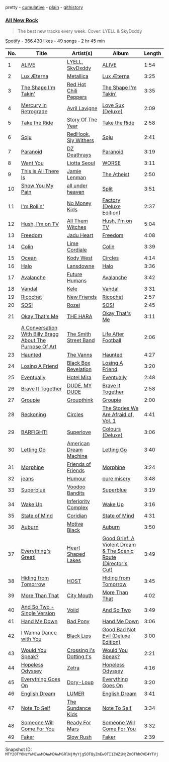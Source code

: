 pretty - [cumulative](/playlists/cumulative/37i9dQZF1DWZryfp6NSvtz.md) - [plain](/playlists/plain/37i9dQZF1DWZryfp6NSvtz) - [githistory](https://github.githistory.xyz/mackorone/spotify-playlist-archive/blob/main/playlists/plain/37i9dQZF1DWZryfp6NSvtz)

### [All New Rock](https://open.spotify.com/playlist/37i9dQZF1DWZryfp6NSvtz)

> The best new tracks every week\. Cover: LYELL & SkyDxddy

[Spotify](https://open.spotify.com/user/spotify) - 366,430 likes - 49 songs - 2 hr 45 min

| No. | Title | Artist(s) | Album | Length |
|---|---|---|---|---|
| 1 | [ALIVE](https://open.spotify.com/track/6oudjrcW0NjYCX71cMJy2c) | [LYELL](https://open.spotify.com/artist/3aDih8lIm5GOfAaorpUg5Y), [SkyDxddy](https://open.spotify.com/artist/2xe5FZM6bB4k1KhfTZBBSx) | [ALIVE](https://open.spotify.com/album/2kqCjpvl8mEJU2GQ64EYGF) | 1:54 |
| 2 | [Lux Æterna](https://open.spotify.com/track/3pwmJJRlr8nXNN9PFD18np) | [Metallica](https://open.spotify.com/artist/2ye2Wgw4gimLv2eAKyk1NB) | [Lux Æterna](https://open.spotify.com/album/7qxhxLR8oZN3LizPQ7z2cb) | 3:25 |
| 3 | [The Shape I'm Takin'](https://open.spotify.com/track/4UEMZFRrxVUkuMVaHhWoKQ) | [Red Hot Chili Peppers](https://open.spotify.com/artist/0L8ExT028jH3ddEcZwqJJ5) | [The Shape I'm Takin'](https://open.spotify.com/album/7D2jhStmJWw2u8DhMWnORp) | 3:35 |
| 4 | [Mercury In Retrograde](https://open.spotify.com/track/5myAAZYPPELEl2aiGoW0sx) | [Avril Lavigne](https://open.spotify.com/artist/0p4nmQO2msCgU4IF37Wi3j) | [Love Sux \(Deluxe\)](https://open.spotify.com/album/6RmbogR9qpWasS4ZNa7cuK) | 2:09 |
| 5 | [Take the Ride](https://open.spotify.com/track/6929TXMgqgRo8l9Qvlg5HW) | [Story Of The Year](https://open.spotify.com/artist/0KDuKk6YdEu3hR56HtXmxt) | [Take the Ride](https://open.spotify.com/album/2pULFuX837q71HjiBOLLXX) | 2:58 |
| 6 | [Soju](https://open.spotify.com/track/0y6HDAADxL59jO3YxeJzxj) | [RedHook](https://open.spotify.com/artist/6OVWDN6Ty6RfnhUJlrYBlI), [Sly Withers](https://open.spotify.com/artist/59vpAv1Esa36VUiOvx0nYX) | [Soju](https://open.spotify.com/album/0tDUuBysC1WpAsVm8rBtFV) | 2:41 |
| 7 | [Paranoid](https://open.spotify.com/track/5kKHQvRdXfTBD3F99zn22K) | [DZ Deathrays](https://open.spotify.com/artist/0qGPycvPHafmEPTOm4M7Tu) | [Paranoid](https://open.spotify.com/album/6SWH4PMxSh7NHF7vzRhRHv) | 3:19 |
| 8 | [Want You](https://open.spotify.com/track/6dcEVfoQiVn8ixlWn4AZst) | [Liotta Seoul](https://open.spotify.com/artist/5TVvYXtmzb3yeMZIiQdTQi) | [WORSE](https://open.spotify.com/album/6Kdz2KA8tr14dyz0O3GSbq) | 3:11 |
| 9 | [This is All There Is](https://open.spotify.com/track/3yamFr9Mxqozi4fOLFNnTw) | [Jamie Lenman](https://open.spotify.com/artist/3kAJUCn4swbWxCZXW7cZ6K) | [The Atheist](https://open.spotify.com/album/6TKSQWBrlXifkLPGUrbKW6) | 2:50 |
| 10 | [Show You My Pain](https://open.spotify.com/track/6hcmMf722qybIx8OoyXvQd) | [all under heaven](https://open.spotify.com/artist/0RzwdSzh3shHCYdE36Fizn) | [Split](https://open.spotify.com/album/3G7HgD4vxg04rSF1WXYTFM) | 3:51 |
| 11 | [I'm Rollin'](https://open.spotify.com/track/0QYhsHnG4PNrx104D2Gavz) | [No Money Kids](https://open.spotify.com/artist/7FhOFt7mORRpbrgHdSeCfF) | [Factory \(Deluxe Edition\)](https://open.spotify.com/album/5bqAsAhjXyeM4KrsBQDwOA) | 2:37 |
| 12 | [Hush, I'm on TV](https://open.spotify.com/track/3qJR5VbYOrz1zBGx4iMpEe) | [All Them Witches](https://open.spotify.com/artist/29Wmfm1CojrjQ3aQP0FI65) | [Hush, I'm on TV](https://open.spotify.com/album/1RRzW2cmEiRHwp3HbfO2L4) | 5:04 |
| 13 | [Freedom](https://open.spotify.com/track/5jqIjKNwbiSPgjyfEzv8bH) | [Jadu Heart](https://open.spotify.com/artist/7vjRpVXoecwKTEsrb9iscj) | [Freedom](https://open.spotify.com/album/4VeaoBmW52Nw0tbazyyFEb) | 4:08 |
| 14 | [Colin](https://open.spotify.com/track/6QiWtxs1JaZqD0IONUOBst) | [Lime Cordiale](https://open.spotify.com/artist/6yrtCy4XJHXM6tczo4RlTs) | [Colin](https://open.spotify.com/album/6CdBVQJ5x5Te4skZZjcPK7) | 3:39 |
| 15 | [Ocean](https://open.spotify.com/track/3CNWVZ0R10VNZriWTkE6Ao) | [Kody West](https://open.spotify.com/artist/0tiMRuAR7sxuiSmC6Mf4Ek) | [Circles](https://open.spotify.com/album/1Wqqr5EqPfJ2zz5BbYE8JZ) | 4:14 |
| 16 | [Halo](https://open.spotify.com/track/79pTRPk4bqz34vh574c3TX) | [Lansdowne](https://open.spotify.com/artist/5urnoBZifR5YXG5YdCOj34) | [Halo](https://open.spotify.com/album/6fpqA0nA9YoIADNE3POe5Z) | 3:36 |
| 17 | [Avalanche](https://open.spotify.com/track/7ARO6Cgwh1qQyC6LRysBoo) | [Future Humans](https://open.spotify.com/artist/4BXM7ghfjufutCDfJfXdIl) | [Avalanche](https://open.spotify.com/album/27f616sT8eYQWHxAaLqkK0) | 3:42 |
| 18 | [Vandal](https://open.spotify.com/track/2iXD71kuex1ZdDOcIKznPJ) | [Kele](https://open.spotify.com/artist/0LsO2x5E0KNdMxkWh0EmE0) | [Vandal](https://open.spotify.com/album/3LLqGis58Xc3bQAhUZu5DP) | 3:31 |
| 19 | [Ricochet](https://open.spotify.com/track/0JlqCj8qRtUSUsrMvVpszW) | [New Friends](https://open.spotify.com/artist/7aHNy2bjgGqOeFqUZ1shgb) | [Ricochet](https://open.spotify.com/album/6DxrVhCsvW24hSrP94FZLQ) | 2:57 |
| 20 | [SOS!](https://open.spotify.com/track/5N5PENdTH9qAq8dMJFtQym) | [Rozei](https://open.spotify.com/artist/4KDCtEFisBruCfqakuV4PZ) | [SOS!](https://open.spotify.com/album/0UtGfbUX6fBUwwWzRC9fT6) | 2:45 |
| 21 | [Okay That's Me](https://open.spotify.com/track/4GwpXgHffb9W4tW7Ee8uAn) | [THE HARA](https://open.spotify.com/artist/2MizZlEPFQHeR3MndOyYoQ) | [Okay That's Me](https://open.spotify.com/album/1AlRwqxW1pi4JxP3jthq58) | 3:11 |
| 22 | [A Conversation With Billy Bragg About The Purpose Of Art](https://open.spotify.com/track/2i3DzL4TkrbgxZ36xdrwDN) | [The Smith Street Band](https://open.spotify.com/artist/6DW1Yqi5B34jRtn9hPLvFp) | [Life After Football](https://open.spotify.com/album/4ugpwLPofSrkJueFSYl9Jp) | 2:06 |
| 23 | [Haunted](https://open.spotify.com/track/25mOIbcGQELTkBrUCvq73A) | [The Vanns](https://open.spotify.com/artist/7CFtg726anbQC3CY0glRDG) | [Haunted](https://open.spotify.com/album/0difLqtbZ1nUYUTzfobMIe) | 4:27 |
| 24 | [Losing A Friend](https://open.spotify.com/track/2OiabvonFbOIQjUgjoWRwz) | [Black Box Revelation](https://open.spotify.com/artist/3wFP2UY6scUTvqgucLALQq) | [Losing A Friend](https://open.spotify.com/album/5I80FefjiDbTvQoNCFscZ8) | 3:20 |
| 25 | [Eventually](https://open.spotify.com/track/2fFpU6lEu15a0dL97rJ6a8) | [Hotel Mira](https://open.spotify.com/artist/7hd3XnjENIMw13Dmn8hEYw) | [Eventually](https://open.spotify.com/album/60tbFyjRRbVb9oRn4UtEn4) | 2:48 |
| 26 | [Brave It Together](https://open.spotify.com/track/6spbCiWCDss5Opme1wAihj) | [DUDE, MY DUDE](https://open.spotify.com/artist/4v7JZCmpK8HUCeqadGBeuF) | [Brave It Together](https://open.spotify.com/album/0C7Zj8pO5WykWwp8oNvKpv) | 2:58 |
| 27 | [Groupie](https://open.spotify.com/track/79Ty2Ykvn2ZJhFd9Nn45b7) | [Groupthink](https://open.spotify.com/artist/6RQvRKNtkO1CeNyGkY8ok0) | [Groupie](https://open.spotify.com/album/2CDCVRa5raNL9q7NfiGJcZ) | 2:00 |
| 28 | [Reckoning](https://open.spotify.com/track/0L4lziwpGvyX6MsVGODbom) | [Circles](https://open.spotify.com/artist/64j43wsW2L0NunoKT5wbKd) | [The Stories We Are Afraid of, Vol\. 1](https://open.spotify.com/album/239phSIKZTJKZ3OaXe63vQ) | 4:41 |
| 29 | [BARFIGHT!](https://open.spotify.com/track/4ph8md7OYogCINsOtY3YR6) | [Superlove](https://open.spotify.com/artist/33esp5UFKcRpxcR4Xo0Sne) | [Colours \(Deluxe\)](https://open.spotify.com/album/598Wjk55GXjRkPcGYyMDJR) | 3:06 |
| 30 | [Letting Go](https://open.spotify.com/track/4s9AcLL9H5OcR6z0JfcjiY) | [American Dream Machine](https://open.spotify.com/artist/0CPdLwEhAd5BJXKx7Kga9E) | [Letting Go](https://open.spotify.com/album/6g3ZB00sLNjcPXFSqQLyPx) | 3:40 |
| 31 | [Morphine](https://open.spotify.com/track/4Np3souGGFqnT4Xv5txthI) | [Friends of Friends](https://open.spotify.com/artist/40ok5HAzsmqFmyJnjE37cI) | [Morphine](https://open.spotify.com/album/2thUTh3to9Wvoe2IszCUrK) | 3:24 |
| 32 | [jeans](https://open.spotify.com/track/2thfIBln6tBzktmzoxI488) | [Humour](https://open.spotify.com/artist/5ErUNpyxSBAdjZaKlefsUr) | [pure misery](https://open.spotify.com/album/3zyRbtN1ifMBczByW3szn1) | 3:48 |
| 33 | [Superblue](https://open.spotify.com/track/2xeyM4a9TxmBjPR13AG7CG) | [Voodoo Bandits](https://open.spotify.com/artist/5jaClKmRitBOsYw3iOIo1T) | [Superblue](https://open.spotify.com/album/3Pu25k3w3yE4Qfli9VqFP4) | 3:19 |
| 34 | [Wake Up](https://open.spotify.com/track/7E1wKSyT7kokzzQ1C0cdY1) | [Inferiority Complex](https://open.spotify.com/artist/1sBmac87BtTwBJ3orD9Ysy) | [Wake Up](https://open.spotify.com/album/4QXYf7nR9wUVqEE9BUc4Vg) | 3:16 |
| 35 | [State of Mind](https://open.spotify.com/track/3cmPgHfpLYPmFQNLlERzB1) | [Coridian](https://open.spotify.com/artist/0lR9RQShdwXD9IW4V7veyR) | [State of Mind](https://open.spotify.com/album/128BpwiWqLrVUMR1bl4h2j) | 4:31 |
| 36 | [Auburn](https://open.spotify.com/track/5vrW1zdDm9rX7Rz7XHBRWl) | [Motive Black](https://open.spotify.com/artist/1cCTbyI3umMlxOoqjt7uDw) | [Auburn](https://open.spotify.com/album/2nXUryORVWNeMtAGLCnXIr) | 3:50 |
| 37 | [Everything's Great!](https://open.spotify.com/track/6FXz7OI1keoTbxFvaU2Ffx) | [Heart Shaped Lakes](https://open.spotify.com/artist/2VYDx1RJQZuhbWZbnuvb3E) | [Good Grief: A Violent Dream & The Scenic Route \(Director's Cut\)](https://open.spotify.com/album/2DLBcPqNOEDTrWFwXqmxmu) | 3:49 |
| 38 | [Hiding from Tomorrow](https://open.spotify.com/track/1vipDlDcioZNUmEYd2YNI8) | [HOST](https://open.spotify.com/artist/7pSMKyct9zQiixsNr48rr4) | [Hiding from Tomorrow](https://open.spotify.com/album/5IPGvrGjJGC5qyCFUcuYlU) | 3:45 |
| 39 | [More Than That](https://open.spotify.com/track/07rSsSlO1Qt3yfSlKrHvY9) | [City Mouth](https://open.spotify.com/artist/6hX5kWvqJcvyikoeNo3Amj) | [More Than That](https://open.spotify.com/album/63p5WUXJNT0E54oEP3WMBb) | 4:02 |
| 40 | [And So Two \- Single Version](https://open.spotify.com/track/7jkSS54l6UR6UvlfcmHA3G) | [Voiid](https://open.spotify.com/artist/5k1Hr3VeI3TXHwBh9ohm0b) | [And So Two](https://open.spotify.com/album/72dOXSe1wPuRohTdPGPBSJ) | 3:49 |
| 41 | [Hand Me Down](https://open.spotify.com/track/4Jo9UpYnxrV4hLNgyaecUT) | [Bad Pony](https://open.spotify.com/artist/425xk4XC4D4brNrWE4Rfhd) | [Hand Me Down](https://open.spotify.com/album/0CR6ACF3Ax4kCNo4szMK0e) | 3:06 |
| 42 | [I Wanna Dance with You](https://open.spotify.com/track/0Ztf2bPyemIlRajkAvxPTP) | [Black Lips](https://open.spotify.com/artist/35C0NSLogAwImm8HAMqEmG) | [Good Bad Not Evil \(Deluxe Edition\)](https://open.spotify.com/album/70hDJaOuibDGKN6ITa7BNd) | 3:00 |
| 43 | [Would You Speak?](https://open.spotify.com/track/5Vm0ud3szXSnCOKUUzYLd3) | [Crossing i's Dotting t's](https://open.spotify.com/artist/7eNA56CKDh8uHvdk3Dsdbc) | [Would You Speak?](https://open.spotify.com/album/0vrgYeQK9kMNpKS0B5GFEU) | 2:21 |
| 44 | [Hopeless Odyssey](https://open.spotify.com/track/2cSbsap3Gm00ZsTl5miupD) | [Zetra](https://open.spotify.com/artist/19OKi91yhqwfQqFyROn06f) | [Hopeless Odyssey](https://open.spotify.com/album/7rjVuQ6Y5NHRHde5S3zriI) | 4:16 |
| 45 | [Everything Goes On](https://open.spotify.com/track/43KOeEABus0Cn4RFAId4JD) | [Dory\-Loup](https://open.spotify.com/artist/7hlVD6C022u1z25lu7abd2) | [Everything Goes On](https://open.spotify.com/album/506MQmZNteWe4F3viqmStF) | 3:20 |
| 46 | [English Dream](https://open.spotify.com/track/0Dfo4kHZ6t5eH1bQiSt0HE) | [LUMER](https://open.spotify.com/artist/1HYfeK27HDtxQ0rCcoaGtX) | [English Dream](https://open.spotify.com/album/6WkS97iVxU02p9hXzCg2Vv) | 3:41 |
| 47 | [Note To Self](https://open.spotify.com/track/2tQmsGsGqaYoZ4HMCRH5n8) | [The Sundance Kids](https://open.spotify.com/artist/5Lc6SH04SI5XYjM2caZlS7) | [Note To Self](https://open.spotify.com/album/64AsPOsdcVM1PMXB10EWUv) | 3:34 |
| 48 | [Someone Will Come For You](https://open.spotify.com/track/4hzHtrLB8mWhLqDA4WC8ub) | [Ready For Mars](https://open.spotify.com/artist/2YFoFKcC1vQhddH2aCEKD1) | [Someone Will Come For You](https://open.spotify.com/album/4WE7A9E3ed18Z9ZbU3ip8V) | 3:32 |
| 49 | [Faker](https://open.spotify.com/track/2Lp3c1WLnVGqwCyOhfWvix) | [Slow Rush](https://open.spotify.com/artist/24Cd1fB0LtdmF6q7hrDdgL) | [Faker](https://open.spotify.com/album/4ok1IedZzgfkQHmt5iE4fJ) | 2:39 |

Snapshot ID: `MTY2OTY0NzYwMCwwMDAwMDAwMGRlNjMyYjg5OTQyZmEwOTI1ZWZiMjZmOThhOWI4YTVj`
